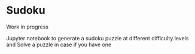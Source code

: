 # Sudoku

Work in progress

Jupyter notebook to generate a sudoku puzzle at different difficulty levels and Solve a puzzle in case if you have one
